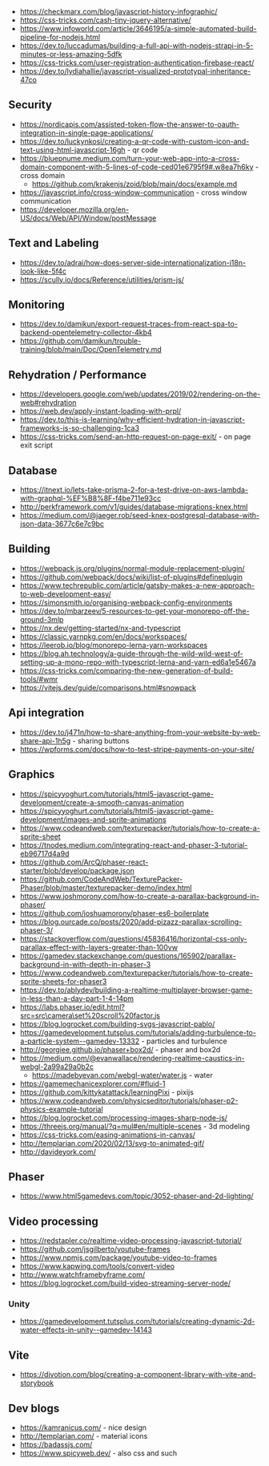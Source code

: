 - https://checkmarx.com/blog/javascript-history-infographic/
- https://css-tricks.com/cash-tiny-jquery-alternative/
- https://www.infoworld.com/article/3646195/a-simple-automated-build-pipeline-for-nodejs.html
- https://dev.to/luccadumas/building-a-full-api-with-nodejs-strapi-in-5-minutes-or-less-amazing-5dfk
- https://css-tricks.com/user-registration-authentication-firebase-react/
- https://dev.to/lydiahallie/javascript-visualized-prototypal-inheritance-47co

## Security

- https://nordicapis.com/assisted-token-flow-the-answer-to-oauth-integration-in-single-page-applications/
- https://dev.to/luckynkosi/creating-a-qr-code-with-custom-icon-and-text-using-html-javascript-16gh - qr code
- https://bluepnume.medium.com/turn-your-web-app-into-a-cross-domain-component-with-5-lines-of-code-ced01e6795f9#.w8ea7h6ky - cross domain
  - https://github.com/krakenjs/zoid/blob/main/docs/example.md
- https://javascript.info/cross-window-communication - cross window communication
- https://developer.mozilla.org/en-US/docs/Web/API/Window/postMessage

## Text and Labeling

- https://dev.to/adrai/how-does-server-side-internationalization-i18n-look-like-5f4c
- https://scully.io/docs/Reference/utilities/prism-js/

## Monitoring

- https://dev.to/damikun/export-request-traces-from-react-spa-to-backend-opentelemetry-collector-4kb4
- https://github.com/damikun/trouble-training/blob/main/Doc/OpenTelemetry.md

## Rehydration / Performance

- https://developers.google.com/web/updates/2019/02/rendering-on-the-web#rehydration
- https://web.dev/apply-instant-loading-with-prpl/
- https://dev.to/this-is-learning/why-efficient-hydration-in-javascript-frameworks-is-so-challenging-1ca3
- https://css-tricks.com/send-an-http-request-on-page-exit/ - on page exit script

## Database

- https://itnext.io/lets-take-prisma-2-for-a-test-drive-on-aws-lambda-with-graphql-%EF%B8%8F-f4be711e93cc
- http://perkframework.com/v1/guides/database-migrations-knex.html
- https://medium.com/@jaeger.rob/seed-knex-postgresql-database-with-json-data-3677c6e7c9bc

## Building

- https://webpack.js.org/plugins/normal-module-replacement-plugin/
- https://github.com/webpack/docs/wiki/list-of-plugins#defineplugin
- https://www.techrepublic.com/article/gatsby-makes-a-new-approach-to-web-development-easy/
- https://simonsmith.io/organising-webpack-config-environments
- https://dev.to/mbarzeev/5-resources-to-get-your-monorepo-off-the-ground-3mlp
- https://nx.dev/getting-started/nx-and-typescript
- https://classic.yarnpkg.com/en/docs/workspaces/
- https://leerob.io/blog/monorepo-lerna-yarn-workspaces
- https://blog.ah.technology/a-guide-through-the-wild-wild-west-of-setting-up-a-mono-repo-with-typescript-lerna-and-yarn-ed6a1e5467a
- https://css-tricks.com/comparing-the-new-generation-of-build-tools/#wmr
- https://vitejs.dev/guide/comparisons.html#snowpack

## Api integration

- https://dev.to/j471n/how-to-share-anything-from-your-website-by-web-share-api-1h5g - sharing buttons
- https://wpforms.com/docs/how-to-test-stripe-payments-on-your-site/

## Graphics

- https://spicyyoghurt.com/tutorials/html5-javascript-game-development/create-a-smooth-canvas-animation
- https://spicyyoghurt.com/tutorials/html5-javascript-game-development/images-and-sprite-animations
- https://www.codeandweb.com/texturepacker/tutorials/how-to-create-a-sprite-sheet
- https://tnodes.medium.com/integrating-react-and-phaser-3-tutorial-eb96717d4a9d
- https://github.com/ArcQ/phaser-react-starter/blob/develop/package.json
- https://github.com/CodeAndWeb/TexturePacker-Phaser/blob/master/texturepacker-demo/index.html
- https://www.joshmorony.com/how-to-create-a-parallax-background-in-phaser/
- https://github.com/joshuamorony/phaser-es6-boilerplate
- https://blog.ourcade.co/posts/2020/add-pizazz-parallax-scrolling-phaser-3/
- https://stackoverflow.com/questions/45836416/horizontal-css-only-parallax-effect-with-layers-greater-than-100vw
- https://gamedev.stackexchange.com/questions/165902/parallax-background-in-with-depth-in-phaser-3
- https://www.codeandweb.com/texturepacker/tutorials/how-to-create-sprite-sheets-for-phaser3
- https://dev.to/ablydev/building-a-realtime-multiplayer-browser-game-in-less-than-a-day-part-1-4-14pm
- https://labs.phaser.io/edit.html?src=src\camera\set%20scroll%20factor.js
- https://blog.logrocket.com/building-svgs-javascript-pablo/
- https://gamedevelopment.tutsplus.com/tutorials/adding-turbulence-to-a-particle-system--gamedev-13332 - particles and turbulence
- http://georgiee.github.io/phaser+box2d/ - phaser and box2d
- https://medium.com/@evanwallace/rendering-realtime-caustics-in-webgl-2a99a29a0b2c
  - https://madebyevan.com/webgl-water/water.js - water
- https://gamemechanicexplorer.com/#fluid-1
- https://github.com/kittykatattack/learningPixi - pixijs
- https://www.codeandweb.com/physicseditor/tutorials/phaser-p2-physics-example-tutorial
- https://blog.logrocket.com/processing-images-sharp-node-js/
- https://threejs.org/manual/?q=mul#en/multiple-scenes - 3d modeling
- https://css-tricks.com/easing-animations-in-canvas/
- http://templarian.com/2020/02/13/svg-to-animated-gif/
- http://davideyork.com/

## Phaser

- https://www.html5gamedevs.com/topic/3052-phaser-and-2d-lighting/

## Video processing

- https://redstapler.co/realtime-video-processing-javascript-tutorial/
- https://github.com/jsgilberto/youtube-frames
- https://www.npmjs.com/package/youtube-video-to-frames
- https://www.kapwing.com/tools/convert-video
- http://www.watchframebyframe.com/
- https://blog.logrocket.com/build-video-streaming-server-node/

### Unity

- https://gamedevelopment.tutsplus.com/tutorials/creating-dynamic-2d-water-effects-in-unity--gamedev-14143

## Vite

- https://divotion.com/blog/creating-a-component-library-with-vite-and-storybook

## Dev blogs

- https://kamranicus.com/ - nice design
- http://templarian.com/ - material icons
- https://badassjs.com/
- https://www.spicyweb.dev/ - also css and such
